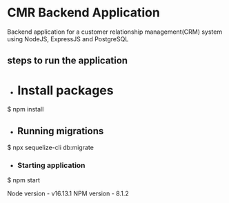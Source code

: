 # CMR Backend Application

Backend application for a customer relationship management(CRM) system using NodeJS, ExpressJS and PostgreSQL

## steps to run the application
- # Install packages
 $ npm install
- ## Running migrations
 $ npx sequelize-cli db:migrate
- ### Starting application
 $ npm start
 

Node version - v16.13.1
NPM version - 8.1.2